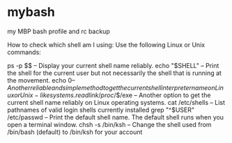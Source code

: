 # mybash

my MBP bash profile and rc backup


How to check which shell am I using:
Use the following Linux or Unix commands:

ps -p $$ – Display your current shell name reliably.
echo "$SHELL" – Print the shell for the current user but not necessarily the shell that is running at the movement.
echo $0 – Another reliable and simple method to get the current shell interpreter name on Linux or Unix-like systems.
readlink /proc/$$/exe – Another option to get the current shell name reliably on Linux operating systems.
cat /etc/shells – List pathnames of valid login shells currently installed
grep "^$USER" /etc/passwd – Print the default shell name. The default shell runs when you open a terminal window.
chsh -s /bin/ksh – Change the shell used from /bin/bash (default) to /bin/ksh for your account
